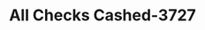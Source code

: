 ---
f_zip-code: 30236
f_state-code: GA
title: All Checks Cashed-3727
f_phone: 770-477-7440
f_city-only: Jonesboro
f_address: 8139 Tara Blvd Jonesboro
f_location-unique-id: '3727'
slug: all-checks-cashed-3727
updated-on: '2024-05-30T13:46:58.046Z'
created-on: '2024-05-30T13:36:59.803Z'
published-on: '2024-05-30T13:54:32.469Z'
f_city-state: cms/city/jonesboro-ga.md
f_company: cms/company/all-checks-cashed.md
f_state: cms/state/georgia.md
layout: '[payday-loan].html'
tags: payday-loan
---